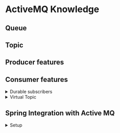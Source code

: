 # ActiveMQ Knowledge
## Queue
## Topic
## Producer features
## Consumer features
<details>
<summary>Durable subscribers</summary>
</details>
<details>
<summary>Virtual Topic</summary>
</details>

## Spring Integration with Active MQ

<details>
<summary>Setup</summary>
<br/>
  Add dependencies:
  
  ```
  <dependency>
    <groupId>org.springframework</groupId>
    <artifactId>spring-jms</artifactId>
  </dependency>

  <dependency>
    <groupId>org.apache.activemq</groupId>
    <artifactId>activemq-all</artifactId>
  </dependency>
   ``` 

  ```

  

  ```
  
</details>
